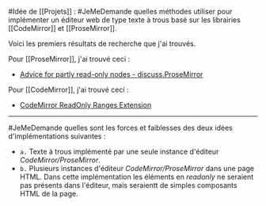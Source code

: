 #Idée de [[Projets]] : #JeMeDemande quelles méthodes utiliser pour implémenter un éditeur web de type texte à trous basé sur les librairies [[CodeMirror]] et [[ProseMirror]].

Voici les premiers résultats de recherche que j'ai trouvés.

Pour [[ProseMirror]], j'ai trouvé ceci :

- [Advice for partly read-only nodes - discuss.ProseMirror](https://discuss.prosemirror.net/t/advice-for-partly-read-only-nodes/4630)

Pour [[CodeMirror]], j'ai trouvé ceci :

- [CodeMirror ReadOnly Ranges Extension](https://andrebnassis.github.io/codemirror-readonly-ranges/?path=/story/0-introduction--page)

---

#JeMeDemande quelles sont les forces et faiblesses des deux idées d'implémentations suivantes :

- `a.` Texte à trous implémenté par une seule instance d'éditeur *CodeMirror/ProseMirror*.
- `b.` Plusieurs instances d'éditeur *CodeMirror/ProseMirror* dans une page HTML. Dans cette implémentation les éléments en *readonly* ne seraient pas présents dans l'éditeur, mais seraientt de simples composants HTML de la page.